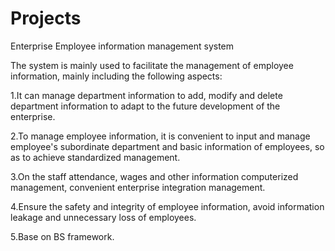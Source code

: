 # Projects
Enterprise Employee information management system

The system is mainly used to facilitate the management of employee information, mainly including the following aspects:

1.It can manage department information to add, modify and delete department information to adapt to the future development of the enterprise.

2.To manage employee information, it is convenient to input and manage employee's subordinate department and basic information of employees, so as to achieve standardized management.

3.On the staff attendance, wages and other information computerized management, convenient enterprise integration management.

4.Ensure the safety and integrity of employee information, avoid information leakage and unnecessary loss of employees.

5.Base on BS framework.
